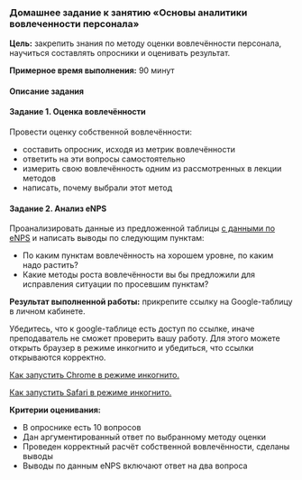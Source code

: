 ### Домашнее задание к занятию  «Основы аналитики вовлеченности персонала»

**Цель:** закрепить знания по методу оценки вовлечённости персонала, научиться составлять опросники и оценивать результат.

**Примерное время выполнения:** 90 минут

#### Описание задания

#### Задание 1. Оценка вовлечённости

Провести оценку собственной вовлечённости: 
* составить опросник, исходя из метрик вовлечённости
* ответить на эти вопросы самостоятельно 
* измерить свою вовлечённость одним из рассмотренных в лекции методов
* написать, почему выбрали этот метод

#### Задание 2. Анализ eNPS

Проанализировать данные из предложенной таблицы [с данными по eNPS](https://u.netology.ru/backend/uploads/lms/content_assets/file/280/eNPS.xlsx) и написать выводы по следующим пунктам:
* По каким пунктам вовлечённость на хорошем уровне, по каким надо растить?
* Какие методы роста вовлечённости вы бы предложили для исправления ситуации по просевшим пунктам?

**Результат выполненной работы:** прикрепите cсылку на Google-таблицу в личном кабинете.

Убедитесь, что к google-таблице есть доступ по ссылке, иначе преподаватель не сможет проверить вашу работу. Для этого можете открыть браузер в режиме инкогнито и убедиться, что ссылки открываются корректно.

[Как запустить Chrome в режиме инкогнито.](https://support.google.com/chrome/answer/95464?co=GENIE.Platform%3DDesktop&hl=ru)

[Как запустить Safari в режиме инкогнито.](https://support.apple.com/ru-ru/guide/safari/ibrw1069/mac)

**Критерии оценивания:**
* В опроснике есть 10 вопросов
* Дан аргументированный ответ по выбранному методу оценки
* Проведен корректный расчёт собственной вовлечённости, сделаны выводы
* Выводы по данным eNPS включают ответ на два вопроса
